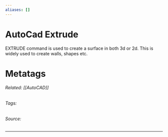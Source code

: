 ```yaml
---
aliases: []
---
```

# AutoCad Extrude
EXTRUDE command is used to create a surface in both 3d or 2d. This is widely used to create walls, shapes etc. 











# Metatags
###### Related: [[AutoCAD]]
###### Tags: 
###### Source: 

---